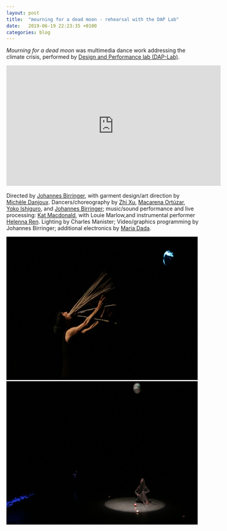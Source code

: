 ```yaml
---
layout: post
title:  "mourning for a dead moon - rehearsal with the DAP Lab"
date:   2019-06-19 22:23:35 +0100
categories: blog
---
```


*Mourning for a dead moon* was multimedia dance work addressing the climate crisis, performed by [Design and Performance lab (DAP-Lab)][dap].

<iframe width="560" height="315" src="https://www.youtube.com/embed/I2TZJEaLtPE?si=cdgY0btn5dGWFMbA" title="YouTube video player" frameborder="0" allow="accelerometer; autoplay; clipboard-write; encrypted-media; gyroscope; picture-in-picture; web-share" referrerpolicy="strict-origin-when-cross-origin" allowfullscreen></iframe>

Directed by [Johannes Birringer][johan], with 
garment design/art direction by [Michèle Danjoux][michele].
Dancers/choreography by [Zhi Xu][zhi], [Macarena Ortúzar][macarena], [Yoko Ishiguro][yoko], and [Johannes Birringer][johan]; music/sound performance and live processing: [Kat Macdonald][otherkat], with Louie Marlow,and instrumental performer [Helenna Ren][helenna].
Lighting by Charles Manister; Video/graphics programming by Johannes Birringer; additional electronics by [Maria Dada][maria].

<img src="/assets/img/mourningforadeadmoon/Moon_Scene4.jpg" height="375" width="500"/>
<img src="/assets/img/mourningforadeadmoon/Moon_Scene2.jpg" height="375" width="500"/>

[moon]: https://www.youtube.com/watch?v=I2TZJEaLtPE&ab_channel=horstjohannes
[johan]: https://en.wikipedia.org/wiki/Johannes_Birringer
[dap]: https://dap-lab.brunel.ac.uk/
[zhi]: https://zhixu.org/
[otherkat]: https://otherkat.com/
[michele]: https://performingdresslab.com/team-member/michele-danjoux/
[helenna]: https://bura.brunel.ac.uk/bitstream/2438/13752/1/FulltextThesis.pdf
[macarena]: https://mueoxford.wordpress.com/macarena-ortuzar/
[yoko]: https://fromeastothebarbican.wordpress.com/artists/yoko-ishiguro/
[maria]: http://www.mariadada.com/information.php
